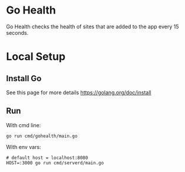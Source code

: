 # Go Health

Go Health checks the health of sites that are added to the app every 15 seconds.

# Local Setup

## Install Go

See this page for more details https://golang.org/doc/install

## Run

With cmd line:

```
go run cmd/gohealth/main.go
```

With env vars:

```
# default host = localhost:8080
HOST=:3000 go run cmd/serverd/main.go
```
